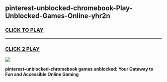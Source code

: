 
## pinterest-unblocked-chromebook-Play-Unblocked-Games-Online-yhr2n
<h3>
<a href="https://premium76.site?title=pinterest-unblocked-chromebook&ref=25A">CLICK TO PLAY</a></h3>
<hr>

<h3>
<a href="https://premium76.site?title=pinterest-unblocked-chromebook&ref=25A">CLICK 2 PLAY</a>
  
</h3>

<a href="https://premium76.site?title=pinterest-unblocked-chromebook&ref=25A"><img src="https://clearcache.store/games.png"></a>


**pinterest-unblocked-chromebook games unblocked: Your Gateway to Fun and Accessible Online Gaming**
